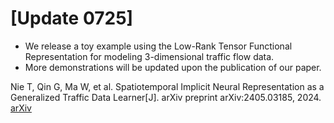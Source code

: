# [Update 0725]
- We release a toy example using the Low-Rank Tensor Functional Representation for modeling 3-dimensional traffic flow data.
- More demonstrations will be updated upon the publication of our paper.

Nie T, Qin G, Ma W, et al. Spatiotemporal Implicit Neural Representation as a Generalized Traffic Data Learner[J]. arXiv preprint arXiv:2405.03185, 2024.
[arXiv](https://doi.org/10.48550/arXiv.2405.03185)
